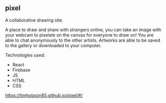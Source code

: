 ## pixel

A collaborative drawing site.

A place to draw and share with strangers online, you can take an image with your webcam to pixelate on the canvas for everyone to draw on! You are able to chat anonymously to the other artists. Artworks are able to be saved to the gallery or downloaded to your computer.

Technologies used:
- React
- Firebase
- JS
- HTML
- CSS

https://timhobson85.github.io/pixel/#/
